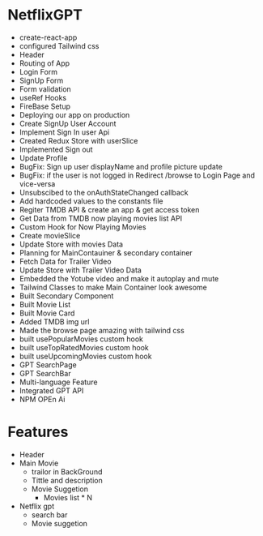 # NetflixGPT

- create-react-app
- configured Tailwind css
- Header
- Routing of App
- Login Form
- SignUp Form 
- Form validation
- useRef Hooks
- FireBase Setup
- Deploying our app on production
- Create SignUp User Account
- Implement Sign In user Api
- Created Redux Store with userSlice
- Implemented Sign out
- Update Profile
- BugFix: Sign up user displayName and profile picture update
- BugFix: if the user is not logged in Redirect /browse to Login Page and vice-versa
- Unsubscibed to the onAuthStateChanged callback
- Add hardcoded values to the constants file
- Regiter TMDB API & create an app & get access token
- Get Data from TMDB now playing movies list API
- Custom Hook for Now Playing Movies
- Create movieSlice
- Update Store with movies Data
- Planning for MainContauiner & secondary container
- Fetch Data for Trailer Video
- Update Store with Trailer Video Data
- Embedded the Yotube video and make it autoplay and mute
- Tailwind Classes to make Main Container look awesome
- Built Secondary Component
- Built Movie List
- Built Movie Card
- Added TMDB img url
- Made the browse page amazing with tailwind css
- built usePopularMovies custom hook
- built useTopRatedMovies custom hook
- built useUpcomingMovies custom hook
- GPT SearchPage
- GPT SearchBar
- Multi-language Feature
- Integrated GPT API
- NPM OPEn Ai

# Features

- Header
- Main Movie
    - trailor in BackGround
    - Tittle and description
    - Movie Suggetion
        - Movies list * N
- Netflix gpt
    - search bar
    - Movie suggetion